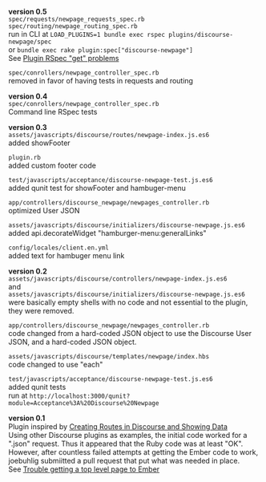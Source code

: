 **version 0.5**  
`spec/requests/newpage_requests_spec.rb`  
`spec/routing/newpage_routing_spec.rb`  
run in CLI at 
`LOAD_PLUGINS=1 bundle exec rspec plugins/discourse-newpage/spec`  
or 
`bundle exec rake plugin:spec["discourse-newpage"]`  
See [Plugin RSpec "get" problems](https://meta.discourse.org/t/plugin-rspec-get-problems/57256?u=mittineague)  

`spec/conrollers/newpage_controller_spec.rb`  
removed in favor of having tests in requests and routing  

**version 0.4**  
`spec/conrollers/newpage_controller_spec.rb`  
Command line RSpec tests  

**version 0.3**  
`assets/javascripts/discourse/routes/newpage-index.js.es6`  
added showFooter  

`plugin.rb`  
added custom footer code  
  
`test/javascripts/acceptance/discourse-newpage-test.js.es6`  
added qunit test for showFooter and hambuger-menu  
    
`app/controllers/discourse_newpage/newpages_controller.rb`  
optimized User JSON  
  
`assets/javascripts/discourse/initializers/discourse-newpage.js.es6`  
added api.decorateWidget "hamburger-menu:generalLinks"  
  
`config/locales/client.en.yml`  
added text for hambuger menu link  

**version 0.2**  
`assets/javascripts/discourse/controllers/newpage-index.js.es6`  
and  
`assets/javascripts/discourse/initializers/discourse-newpage.js.es6`  
were basically empty shells with no code and not essential to the plugin, they were removed.     

`app/controllers/discourse_newpage/newpages_controller.rb`  
code changed from a hard-coded JSON object to use the Discourse User JSON, and a hard-coded JSON object.   

`assets/javascripts/discourse/templates/newpage/index.hbs`  
code changed to use "each"  

`test/javascripts/acceptance/discourse-newpage-test.js.es6`  
added qunit tests  
run at `http://localhost:3000/qunit?module=Acceptance%3A%20Discourse%20Newpage`  

**version 0.1**  
Plugin inspired by [Creating Routes in Discourse and Showing Data](https://meta.discourse.org/t/creating-routes-in-discourse-and-showing-data/48827?u=mittineague)  
Using other Discourse plugins as examples, the initial code worked for a ".json" request. Thus it appeared that the Ruby code was at least "OK".  
However, after countless failed attempts at getting the Ember code to work, joebuhlig submiitted a pull request that put what was needed in place.  
See [Trouble getting a top level page to Ember](https://meta.discourse.org/t/trouble-getting-a-top-level-page-to-ember/56007?u=mittineague)  

